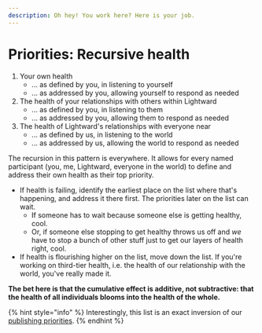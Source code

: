 ```yaml
---
description: Oh hey! You work here? Here is your job.
---
```


# Priorities: Recursive health

1. Your own health
   * ... as defined by you, in listening to yourself
   * ... as addressed by you, allowing yourself to respond as needed
2. The health of your relationships with others within Lightward
   * ... as defined by you, in listening to them
   * ... as addressed by you, allowing them to respond as needed
3. The health of Lightward's relationships with everyone near
   * ... as defined by us, in listening to the world
   * ... as addressed by us, allowing the world to respond as needed

The recursion in this pattern is everywhere. It allows for every named participant (you, me, Lightward, everyone in the world) to define and address their own health as their top priority.

* If health is failing, identify the earliest place on the list where that's happening, and address it there first. The priorities later on the list can wait.
  * If someone has to wait because someone else is getting healthy, cool.
  * Or, if someone else stopping to get healthy throws us off and _we_ have to stop a bunch of other stuff just to get our layers of health right, cool.
* If health is flourishing higher on the list, move down the list. If you're working on third-tier health, i.e. the health of our relationship with the world, you've really made it.

**The bet here is that the cumulative effect is additive, not subtractive: that the health of all individuals blooms into the health of the whole.**

{% hint style="info" %}
Interestingly, this list is an exact inversion of our [publishing priorities](publishing.md).
{% endhint %}
